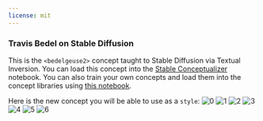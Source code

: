 ```yaml
---
license: mit
---
```

### Travis Bedel on Stable Diffusion
This is the `<bedelgeuse2>` concept taught to Stable Diffusion via Textual Inversion. You can load this concept into the [Stable Conceptualizer](https://colab.research.google.com/github/huggingface/notebooks/blob/main/diffusers/stable_conceptualizer_inference.ipynb) notebook. You can also train your own concepts and load them into the concept libraries using [this notebook](https://colab.research.google.com/github/huggingface/notebooks/blob/main/diffusers/sd_textual_inversion_training.ipynb).

Here is the new concept you will be able to use as a `style`:
![<bedelgeuse2> 0](https://huggingface.co/sd-concepts-library/travis-bedel/resolve/main/concept_images/1.jpeg)
![<bedelgeuse2> 1](https://huggingface.co/sd-concepts-library/travis-bedel/resolve/main/concept_images/5.jpeg)
![<bedelgeuse2> 2](https://huggingface.co/sd-concepts-library/travis-bedel/resolve/main/concept_images/0.jpeg)
![<bedelgeuse2> 3](https://huggingface.co/sd-concepts-library/travis-bedel/resolve/main/concept_images/4.jpeg)
![<bedelgeuse2> 4](https://huggingface.co/sd-concepts-library/travis-bedel/resolve/main/concept_images/2.jpeg)
![<bedelgeuse2> 5](https://huggingface.co/sd-concepts-library/travis-bedel/resolve/main/concept_images/3.jpeg)
![<bedelgeuse2> 6](https://huggingface.co/sd-concepts-library/travis-bedel/resolve/main/concept_images/6.jpeg)

